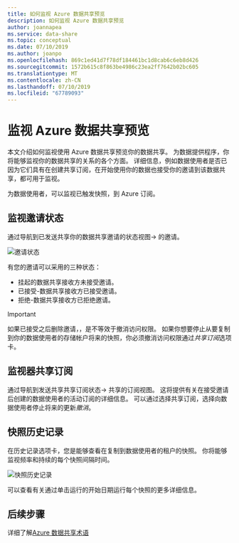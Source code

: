 ```yaml
---
title: 如何监视 Azure 数据共享预览
description: 如何监视 Azure 数据共享预览
author: joannapea
ms.service: data-share
ms.topic: conceptual
ms.date: 07/10/2019
ms.author: joanpo
ms.openlocfilehash: 869c1ed41d7f78df184461bc1d8cab6c6eb8d426
ms.sourcegitcommit: 1572b615c8f863be4986c23ea2ff7642b02bc605
ms.translationtype: MT
ms.contentlocale: zh-CN
ms.lasthandoff: 07/10/2019
ms.locfileid: "67789093"
---
```

# <a name="monitor-azure-data-share-preview"></a>监视 Azure 数据共享预览 

本文介绍如何监视使用 Azure 数据共享预览你的数据共享。 为数据提供程序，你将能够监视你的数据共享的关系的各个方面。 详细信息，例如数据使用者是否已因为它们具有在创建共享订阅，在开始使用你的数据也接受你的邀请到该数据共享，都可用于监视。 

为数据使用者，可以监视已触发快照，到 Azure 订阅。 

## <a name="monitor-invitation-status"></a>监视邀请状态

通过导航到已发送共享你的数据共享邀请的状态视图-> 的邀请。 

![邀请状态](./media/invitation-status.png "邀请状态") 

有您的邀请可以采用的三种状态：

* 挂起的数据共享接收方未接受邀请。
* 已接受-数据共享接收方已接受邀请。
* 拒绝-数据共享接收方已拒绝邀请。

> [!IMPORTANT]
> 如果已接受之后删除邀请，，是不等效于撤消访问权限。 如果你想要停止从要复制到你的数据使用者的存储帐户将来的快照，你必须撤消访问权限通过*共享订阅*选项卡。 

## <a name="monitor-share-subscriptions"></a>监视器共享订阅

通过导航到发送共享共享订阅状态-> 共享的订阅视图。 这将提供有关在接受邀请后创建的数据使用者的活动订阅的详细信息。 可以通过选择共享订阅，选择向数据使用者停止将来的更新*撤消*。 

## <a name="snapshot-history"></a>快照历史记录 

在历史记录选项卡，您是能够查看在复制到数据使用者的租户的快照。 你将能够监视频率和持续的每个快照间隔时间。 

![快照历史记录](./media/sent-shares.png "快照历史记录") 

可以查看有关通过单击运行的开始日期运行每个快照的更多详细信息。 

## <a name="next-steps"></a>后续步骤 

详细了解[Azure 数据共享术语](terminology.md)